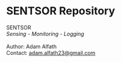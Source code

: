 # SENTSOR Repository
SENTSOR <br />
<i>Sensing - Monitoring - Logging</i> <br /><br />
Author: Adam Alfath <br />
Contact: adam.alfath23@gmail.com
